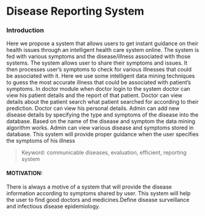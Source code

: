 # Disease Reporting System

### Introduction
Here we propose a system that allows users to get instant guidance on their health issues through an intelligent health care system online. The system is fed with various symptoms and the disease/illness associated with those systems. The system allows user to share their symptoms and issues. It then processes user’s symptoms to check for various illnesses that could be associated with it. Here we use some intelligent data mining techniques to guess the most accurate illness that could be associated with patient’s symptoms. In doctor module when doctor login to the system doctor can view his patient details and the report of that patient. Doctor can view details about the patient search what patient searched for according to their prediction. Doctor can view his personal details. Admin can add new disease details by specifying the type and symptoms of the disease into the database.  Based on the name of the disease and symptom the data mining algorithm works.  Admin can view various disease and symptoms stored in database. This system will provide proper guidance when the user specifies the symptoms of his illness
> Keyword: communicable diseases, evaluation, efficient, reporting system 

#### MOTIVATION:

There is always a motive of a system that will provide the disease information according to symptoms shared by user. This system will help the user to find good doctors and medicines.Define disease surveillance and infectious disease epidemiology. 


